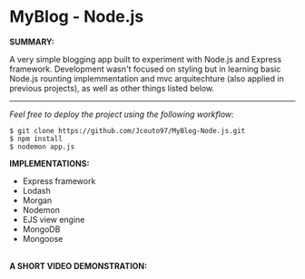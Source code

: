 # MyBlog - Node.js

**SUMMARY:**

A very simple blogging app built to experiment with Node.js and Express framework. Development wasn't focused on styling but in learning basic Node.js rounting implemmentation and mvc arquitechture (also applied in previous projects), as well as other things listed below.

---

_Feel free to deploy the project using the following workflow:_

```
$ git clone https://github.com/Jcouto97/MyBlog-Node.js.git
$ npm install
$ nodemon app.js
```

**IMPLEMENTATIONS:**

- Express framework
- Lodash 
- Morgan
- Nodemon
- EJS view engine
- MongoDB 
- Mongoose 
  <br/><br/>

**A SHORT VIDEO DEMONSTRATION:**


